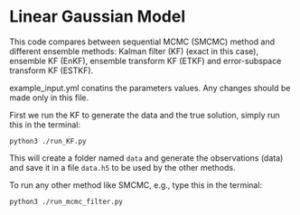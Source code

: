 # Linear Gaussian Model
This code compares between sequential MCMC (SMCMC) method and different ensemble methods: Kalman filter (KF) (exact in this case), ensemble KF (EnKF), ensemble transform KF (ETKF) and error-subspace transform KF (ESTKF).

example_input.yml conatins the parameters values. Any changes should be made only in this file.

First we run the KF to generate the data and the true solution, simply run this in the terminal:
```
python3 ./run_KF.py
```
This will create a folder named ``` data ``` and generate the observations (data) and save it in a file ```data.h5``` to be used by the other methods.

To run any other method like SMCMC, e.g., type this in the terminal:
```
python3 ./run_mcmc_filter.py
```
